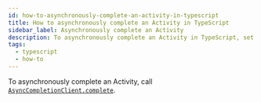```yaml
---
id: how-to-asynchronously-complete-an-activity-in-typescript
title: How to asynchronously complete an Activity in TypeScript
sidebar_label: Asynchronously complete an Activity
description: To asynchronously complete an Activity in TypeScript, set `AsyncCompletionClient` to `complete`.
tags:
  - typescript
  - how-to
---
```


To asynchronously complete an Activity, call [`AsyncCompletionClient.complete`](https://typescript.temporal.io/api/classes/client.AsyncCompletionClient#complete).

<!--SNIPSTART typescript-activity-complete-async -->
<!--SNIPEND-->
